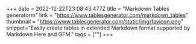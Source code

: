 +++
date = 2022-12-22T23:08:43.477Z
title = "Markdown Tables generatorm"
link = "https://www.tablesgenerator.com/markdown_tables"
thumbnail = "https://www.tablesgenerator.com/static/img/favicon.png"
snippet="Easily create tables in extended Markdown format supported by Markdown Here and GFM."
tags = [""]
+++
